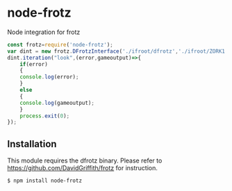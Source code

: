 # node-frotz
Node integration for frotz

```js
const frotz=require('node-frotz');
var dint = new frotz.DFrotzInterface('./ifroot/dfrotz','./ifroot/ZORK1.DAT',"./ifroot/zk1.sav",frotz.ZorkFilter);
dint.iteration("look",(error,gameoutput)=>{
    if(error)
    {
	console.log(error);
    }
    else
    {
	console.log(gameoutput);
    }
    process.exit(0);
});
```

## Installation
This module requires the dfrotz binary. Please refer to https://github.com/DavidGriffith/frotz for instruction.

```bash
$ npm install node-frotz
```
